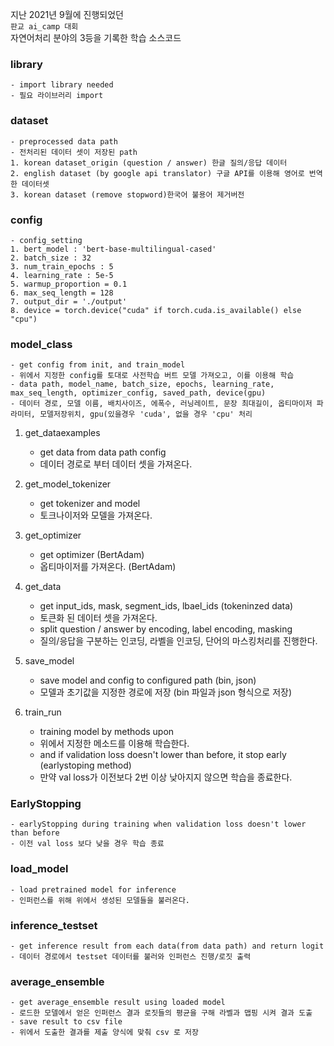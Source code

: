지난 2021년 9월에 진행되었던\
`판교 ai_camp 대회`\
자연어처리 분야의 3등을 기록한 학습 소스코드


### library
    - import library needed
    - 필요 라이브러리 import

### dataset
    - preprocessed data path
    - 전처리된 데이터 셋이 저장된 path
    1. korean dataset_origin (question / answer) 한글 질의/응답 데이터
    2. english dataset (by google api translator) 구글 API를 이용해 영어로 번역한 데이터셋 
    3. korean dataset (remove stopword)한국어 불용어 제거버전

### config
    - config_setting
    1. bert_model : 'bert-base-multilingual-cased' 
    2. batch_size : 32
    3. num_train_epochs : 5
    4. learning_rate : 5e-5 
    5. warmup_proportion = 0.1
    6. max_seq_length = 128
    7. output_dir = './output'
    8. device = torch.device("cuda" if torch.cuda.is_available() else "cpu")


### model_class
    - get config from init, and train_model
    - 위에서 지정한 config를 토대로 사전학습 버트 모델 가져오고, 이를 이용해 학습
    - data path, model_name, batch_size, epochs, learning_rate, max_seq_length, optimizer_config, saved_path, device(gpu) 
    - 데이터 경로, 모델 이름, 배치사이즈, 에폭수, 러닝레이트, 문장 최대길이, 옵티마이저 파라미터, 모델저장위치, gpu(있을경우 'cuda', 없을 경우 'cpu' 처리

1. get_dataexamples
    - get data from data path config
    - 데이터 경로로 부터 데이터 셋을 가져온다.

2. get_model_tokenizer
    - get tokenizer and model
    - 토크나이저와 모델을 가져온다.
    
3. get_optimizer
    - get optimizer (BertAdam)
    - 옵티마이저를 가져온다. (BertAdam)
    
4. get_data
    - get input_ids, mask, segment_ids, lbael_ids (tokeninzed data)
    - 토큰화 된 데이터 셋을 가져온다.
    - split question / answer by encoding, label encoding, masking 
    - 질의/응답을 구분하는 인코딩, 라벨을 인코딩, 단어의 마스킹처리를 진행한다.

5. save_model
    - save model and config to configured path (bin, json)
    - 모델과 초기값을 지정한 경로에 저장 (bin 파일과 json 형식으로 저장)
    
6. train_run
    - training model by methods upon
    - 위에서 지정한 메소드를 이용해 학습한다.
    - and if validation loss doesn't lower than before, it stop early (earlystoping method) 
    - 만약 val loss가 이전보다 2번 이상 낮아지지 않으면 학습을 종료한다.

### EarlyStopping
    - earlyStopping during training when validation loss doesn't lower than before 
    - 이전 val loss 보다 낮을 경우 학습 종료


### load_model
    - load pretrained model for inference
    - 인퍼런스를 위해 위에서 생성된 모델들을 불러온다.


### inference_testset
    - get inference result from each data(from data path) and return logit
    - 데이터 경로에서 testset 데이터를 불러와 인퍼런스 진행/로짓 출력
    

### average_ensemble
    - get average_ensemble result using loaded model
    - 로드한 모델에서 얻은 인퍼런스 결과 로짓들의 평균을 구해 라벨과 맵핑 시켜 결과 도출 
    - save result to csv file
    - 위에서 도출한 결과를 제출 양식에 맞춰 csv 로 저장
